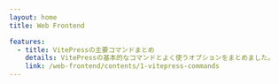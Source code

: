 ```yaml
---
layout: home
title: Web Frontend

features:
  - title: VitePressの主要コマンドまとめ
    details: VitePressの基本的なコマンドとよく使うオプションをまとめました。
    link: /web-frontend/contents/1-vitepress-commands
---
```

